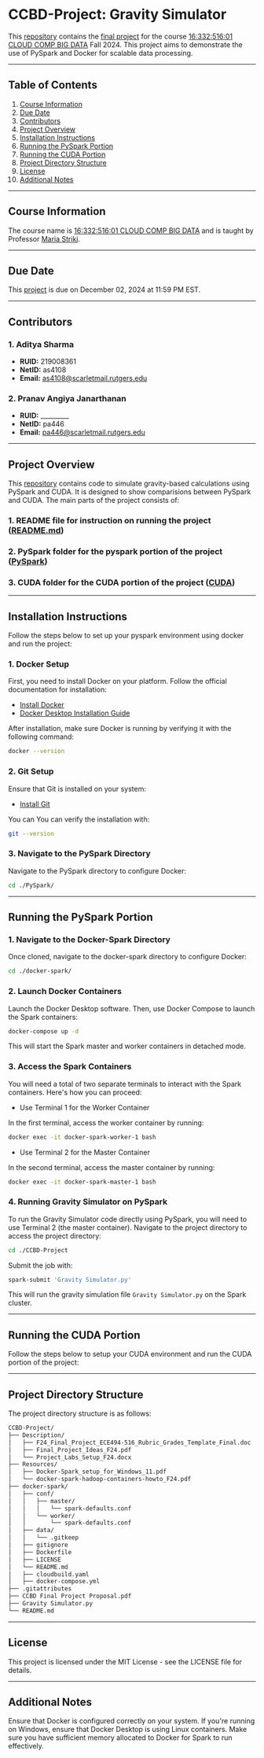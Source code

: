 # CCBD-Project: Gravity Simulator

This [repository](https://github.com/adityas0911/CCBD-Project) contains the [final project](https://rutgers.instructure.com/courses/295164/assignments/3370507) for the course [16:332:516:01 CLOUD COMP BIG DATA](https://rutgers.instructure.com/courses/295164) Fall 2024. This project aims to demonstrate the use of PySpark and Docker for scalable data processing.

---

## Table of Contents

1. [Course Information](#course-information)
2. [Due Date](#due-date)
3. [Contributors](#contributors)
4. [Project Overview](#project-overview)
5. [Installation Instructions](#installation-instructions)
6. [Running the PySpark Portion](#running-the-pyspark-portion)
7. [Running the CUDA Portion](#running-the-cuda-portion)
8. [Project Directory Structure](#project-directory-structure)
9. [License](#license)
10. [Additional Notes](#additional-notes)

---

## Course Information

The course name is [16:332:516:01 CLOUD COMP BIG DATA](https://rutgers.instructure.com/courses/295164) and is taught by Professor [Maria Striki](mailto:maria.striki@rutgers.edu).

---

## Due Date

This [project](https://rutgers.instructure.com/courses/295164/assignments/3370507) is due on December 02, 2024 at 11:59 PM EST.

---

## Contributors

### 1. **Aditya Sharma**

- **RUID:** 219008361
- **NetID:** as4108
- **Email:** [as4108@scarletmail.rutgers.edu](mailto:as4108@scarletmail.rutgers.edu)

### 2. **Pranav Angiya Janarthanan**

- **RUID:** _________
- **NetID:** pa446
- **Email:** [pa446@scarletmail.rutgers.edu](mailto:pa446@scarletmail.rutgers.edu)

---

## Project Overview

This [repository](https://github.com/adityas0911/CCBD-Project) contains code to simulate gravity-based calculations using PySpark and CUDA. It is designed to show comparisions between PySpark and CUDA. The main parts of the project consists of:

### 1. README file for instruction on running the project ([README.md](README.md))

### 2. PySpark folder for the pyspark portion of the project ([PySpark](PySpark))

### 3. CUDA folder for the CUDA portion of the project ([CUDA](CUDA))

---

## Installation Instructions

Follow the steps below to set up your pyspark environment using docker and run the project:

### 1. Docker Setup

First, you need to install Docker on your platform. Follow the official documentation for installation:

- [Install Docker](https://docs.docker.com/get-docker/)
- [Docker Desktop Installation Guide](https://www.docker.com/get-started/)

After installation, make sure Docker is running by verifying it with the following command:

```bash
docker --version
```

### 2. Git Setup

Ensure that Git is installed on your system:

- [Install Git](https://git-scm.com/downloads)

You can You can verify the installation with:

```bash
git --version
```

### 3. Navigate to the PySpark Directory

Navigate to the PySpark directory to configure Docker:

```bash
cd ./PySpark/
```

---

## Running the PySpark Portion

### 1. Navigate to the Docker-Spark Directory

Once cloned, navigate to the docker-spark directory to configure Docker:

```bash
cd ./docker-spark/
```

### 2. Launch Docker Containers

Launch the Docker Desktop software. Then, use Docker Compose to launch the Spark containers:

```bash
docker-compose up -d
```

This will start the Spark master and worker containers in detached mode.

### 3. Access the Spark Containers

You will need a total of two separate terminals to interact with the Spark containers. Here's how you can proceed:

- Use Terminal 1 for the Worker Container

In the first terminal, access the worker container by running:

```bash
docker exec -it docker-spark-worker-1 bash
```

- Use Terminal 2 for the Master Container

In the second terminal, access the master container by running:

```bash
docker exec -it docker-spark-master-1 bash
```

### 4. Running Gravity Simulator on PySpark

To run the Gravity Simulator code directly using PySpark, you will need to use Terminal 2 (the master container). Navigate to the project directory to access the project directory:

```bash
cd ./CCBD-Project
```

Submit the job with:

```bash
spark-submit 'Gravity Simulator.py'
```

This will run the gravity simulation file ```Gravity Simulator.py``` on the Spark cluster.

---

## Running the CUDA Portion

Follow the steps below to setup your CUDA environment and run the CUDA portion of the project:

---

## Project Directory Structure

The project directory structure is as follows:

```bash
CCBD-Project/
├── Description/
│   ├── F24_Final_Project_ECE494-516_Rubric_Grades_Template_Final.doc
│   ├── Final_Project_Ideas_F24.pdf
│   └── Project_Labs_Setup_F24.docx
├── Resources/
│   ├── Docker-Spark_setup_for_Windows_11.pdf
│   └── docker-spark-hadoop-containers-howto_F24.pdf
├── docker-spark/
│   ├── conf/
│   │   ├── master/
│   │   │   └── spark-defaults.conf
│   │   └── worker/
│   │       └── spark-defaults.conf
│   ├── data/
│   │   └── .gitkeep
│   ├── gitignore
│   ├── Dockerfile
│   ├── LICENSE
│   └── README.md
│   ├── cloudbuild.yaml
│   ├── docker-compose.yml
├── .gitattributes
├── CCBD Final Project Proposal.pdf
├── Gravity Simulator.py
└── README.md
```

---

## License

This project is licensed under the MIT License - see the LICENSE file for details.

---

## Additional Notes

Ensure that Docker is configured correctly on your system.
If you're running on Windows, ensure that Docker Desktop is using Linux containers.
Make sure you have sufficient memory allocated to Docker for Spark to run effectively.

